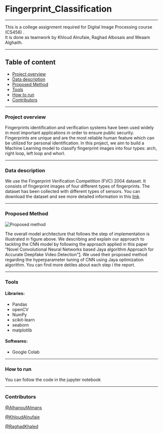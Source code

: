 # Fingerprint_Classification

---
This is a college assignment required for Digital Image Processing course (CS456) .<br>
It is done as teamwork by Khloud Alnufaie, Raghad Albosais and Weaam Alghaith.

---
## Table of content
* [Project overview](#project-overview)
* [Data description](#data-description)
* [Proposed Method](#proposed-method)
* [Tools](#tools)
* [How to run](#how-to-run)
* [Contributors](#contributors)
---

### Project overview

Fingerprints identification and verification systems have been used widely in most important applications in order to ensure public security. Fingerprints are unique and are the most reliable human feature which can be utilized for personal identification. In this project, we aim to build a Machine Learning model to classify fingerprint images into four types: arch, right loop, left loop and whorl. 

---

### Data description

We use the Fingerprint Verification Competition (FVC) 2004 dataset. It consists of fingerprint images of four different types of fingerprints. The dataset has been collected with different types of sensors. You can download the dataset and see more detailed information in this [link](http://bias.csr.unibo.it/fvc2004/databases.asp).


---

### Proposed Method

![Proposed method](https://github.com/RaghadKhaled/Optimization_and_Metaheuristics/blob/main/proposed%20method.jpg)

The overall model architecture that follows the step of implementation is illustrated in figure above. We describing and explain our approach to tackling the CNN model by following the approach applied in this paper “Novel Convolutional Neural Networks based Jaya algorithm Approach for Accurate Deepfake Video Detection”[1](https://journals.mesopotamian.press/index.php/CyberSecurity/article/view/58). We used their proposed method regarding the hyperparameter tuning of CNN using Jaya optimization algorithm. You can find more detiles about each step i the report.

---

### Tools

#### Libraries: 
- Pandas
- openCV
- NumPy
- scikit-learn
- seaborn
- matplotlib


#### Softwares: 
- Google Colab

---

### How to run

You can follow the code in the jupyter notebook 

---

### Contributors

[@AlhanoufAlmans](https://github.com/AlhanoufAlmans)

[@KhloudAlnufaie](https://github.com/KhloudAlnufaie)

[@RaghadKhaled](https://github.com/RaghadKhaled)
